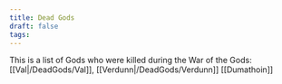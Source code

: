 ```yaml
---
title: Dead Gods
draft: false
tags:
---
```

 
This is a list of Gods who were killed during the War of the Gods:
	[[Val|/DeadGods/Val]],
	[[Verdunn|/DeadGods/Verdunn]]
	[[Dumathoin]]